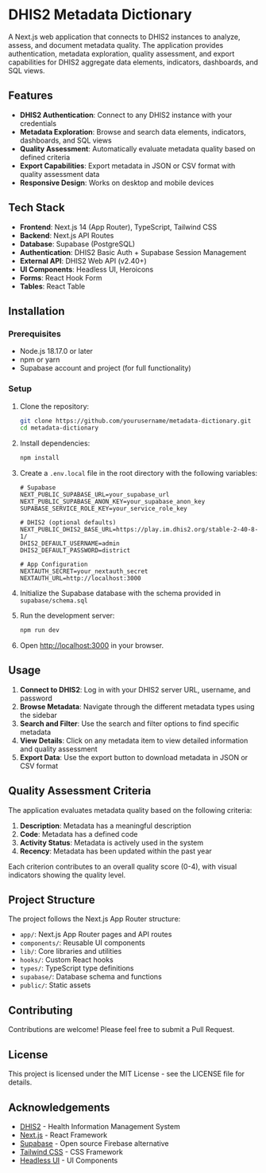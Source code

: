 # DHIS2 Metadata Dictionary

A Next.js web application that connects to DHIS2 instances to analyze, assess, and document metadata quality. The application provides authentication, metadata exploration, quality assessment, and export capabilities for DHIS2 aggregate data elements, indicators, dashboards, and SQL views.

## Features

- **DHIS2 Authentication**: Connect to any DHIS2 instance with your credentials
- **Metadata Exploration**: Browse and search data elements, indicators, dashboards, and SQL views
- **Quality Assessment**: Automatically evaluate metadata quality based on defined criteria
- **Export Capabilities**: Export metadata in JSON or CSV format with quality assessment data
- **Responsive Design**: Works on desktop and mobile devices

## Tech Stack

- **Frontend**: Next.js 14 (App Router), TypeScript, Tailwind CSS
- **Backend**: Next.js API Routes
- **Database**: Supabase (PostgreSQL)
- **Authentication**: DHIS2 Basic Auth + Supabase Session Management
- **External API**: DHIS2 Web API (v2.40+)
- **UI Components**: Headless UI, Heroicons
- **Forms**: React Hook Form
- **Tables**: React Table

## Installation

### Prerequisites

- Node.js 18.17.0 or later
- npm or yarn
- Supabase account and project (for full functionality)

### Setup

1. Clone the repository:
   ```bash
   git clone https://github.com/yourusername/metadata-dictionary.git
   cd metadata-dictionary
   ```

2. Install dependencies:
   ```bash
   npm install
   ```

3. Create a `.env.local` file in the root directory with the following variables:
   ```
   # Supabase
   NEXT_PUBLIC_SUPABASE_URL=your_supabase_url
   NEXT_PUBLIC_SUPABASE_ANON_KEY=your_supabase_anon_key
   SUPABASE_SERVICE_ROLE_KEY=your_service_role_key

   # DHIS2 (optional defaults)
   NEXT_PUBLIC_DHIS2_BASE_URL=https://play.im.dhis2.org/stable-2-40-8-1/
   DHIS2_DEFAULT_USERNAME=admin
   DHIS2_DEFAULT_PASSWORD=district

   # App Configuration
   NEXTAUTH_SECRET=your_nextauth_secret
   NEXTAUTH_URL=http://localhost:3000
   ```

4. Initialize the Supabase database with the schema provided in `supabase/schema.sql`

5. Run the development server:
   ```bash
   npm run dev
   ```

6. Open [http://localhost:3000](http://localhost:3000) in your browser.

## Usage

1. **Connect to DHIS2**: Log in with your DHIS2 server URL, username, and password
2. **Browse Metadata**: Navigate through the different metadata types using the sidebar
3. **Search and Filter**: Use the search and filter options to find specific metadata
4. **View Details**: Click on any metadata item to view detailed information and quality assessment
5. **Export Data**: Use the export button to download metadata in JSON or CSV format

## Quality Assessment Criteria

The application evaluates metadata quality based on the following criteria:

1. **Description**: Metadata has a meaningful description
2. **Code**: Metadata has a defined code
3. **Activity Status**: Metadata is actively used in the system
4. **Recency**: Metadata has been updated within the past year

Each criterion contributes to an overall quality score (0-4), with visual indicators showing the quality level.

## Project Structure

The project follows the Next.js App Router structure:

- `app/`: Next.js App Router pages and API routes
- `components/`: Reusable UI components
- `lib/`: Core libraries and utilities
- `hooks/`: Custom React hooks
- `types/`: TypeScript type definitions
- `supabase/`: Database schema and functions
- `public/`: Static assets

## Contributing

Contributions are welcome! Please feel free to submit a Pull Request.

## License

This project is licensed under the MIT License - see the LICENSE file for details.

## Acknowledgements

- [DHIS2](https://dhis2.org/) - Health Information Management System
- [Next.js](https://nextjs.org/) - React Framework
- [Supabase](https://supabase.io/) - Open source Firebase alternative
- [Tailwind CSS](https://tailwindcss.com/) - CSS Framework
- [Headless UI](https://headlessui.dev/) - UI Components
